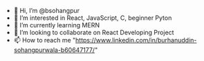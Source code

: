 - 👋 Hi, I’m @bsohangpur
- 👀 I’m interested in React, JavaScript, C, beginner Pyton
- 🌱 I’m currently learning MERN
- 💞️ I’m looking to collaborate on React Developing Project
- 📫 How to reach me "https://www.linkedin.com/in/burhanuddin-sohangpurwala-b60647177/"

<!---
bsohangpur/bsohangpur is a ✨ special ✨ repository because its `README.md` (this file) appears on your GitHub profile.
You can click the Preview link to take a look at your changes.
--->

